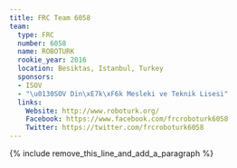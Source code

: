 ```yaml
---
title: FRC Team 6058
team:
  type: FRC
  number: 6058
  name: ROBOTURK
  rookie_year: 2016
  location: Besiktas, Istanbul, Turkey
  sponsors:
  - ISOV
  - "\u0130SOV Din\xE7k\xF6k Mesleki ve Teknik Lisesi"
  links:
    Website: http://www.roboturk.org/
    Facebook: https://www.facebook.com/frcroboturk6058
    Twitter: https://twitter.com/frcroboturk6058
---
```


{% include remove_this_line_and_add_a_paragraph %}